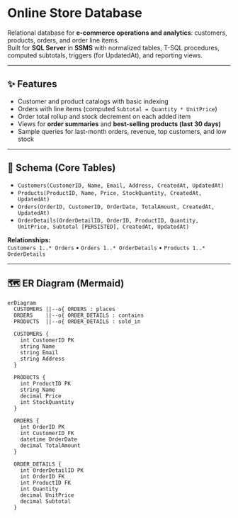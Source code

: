 # Online Store Database

Relational database for **e-commerce operations and analytics**: customers, products, orders, and order line items.  
Built for **SQL Server** in **SSMS** with normalized tables, T-SQL procedures, computed subtotals, triggers (for UpdatedAt), and reporting views.

---

## ✨ Features
- Customer and product catalogs with basic indexing
- Orders with line items (computed `Subtotal = Quantity * UnitPrice`)
- Order total rollup and stock decrement on each added item
- Views for **order summaries** and **best-selling products (last 30 days)**
- Sample queries for last-month orders, revenue, top customers, and low stock

---

## 🧱 Schema (Core Tables)

- `Customers(CustomerID, Name, Email, Address, CreatedAt, UpdatedAt)`
- `Products(ProductID, Name, Price, StockQuantity, CreatedAt, UpdatedAt)`
- `Orders(OrderID, CustomerID, OrderDate, TotalAmount, CreatedAt, UpdatedAt)`
- `OrderDetails(OrderDetailID, OrderID, ProductID, Quantity, UnitPrice, Subtotal [PERSISTED], CreatedAt, UpdatedAt)`

**Relationships:**  
`Customers 1..* Orders` • `Orders 1..* OrderDetails` • `Products 1..* OrderDetails`

---

## 🗺️ ER Diagram (Mermaid)

```mermaid
erDiagram
  CUSTOMERS ||--o{ ORDERS : places
  ORDERS    ||--o{ ORDER_DETAILS : contains
  PRODUCTS  ||--o{ ORDER_DETAILS : sold_in

  CUSTOMERS {
    int CustomerID PK
    string Name
    string Email
    string Address
  }

  PRODUCTS {
    int ProductID PK
    string Name
    decimal Price
    int StockQuantity
  }

  ORDERS {
    int OrderID PK
    int CustomerID FK
    datetime OrderDate
    decimal TotalAmount
  }

  ORDER_DETAILS {
    int OrderDetailID PK
    int OrderID FK
    int ProductID FK
    int Quantity
    decimal UnitPrice
    decimal Subtotal
  }

